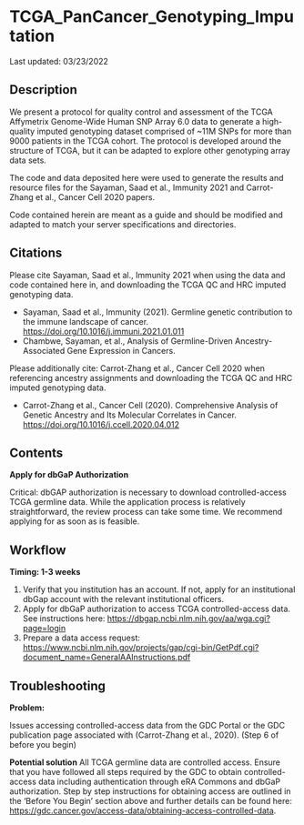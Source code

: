 # TCGA_PanCancer_Genotyping_Imputation

Last updated: 03/23/2022

## Description
We present a protocol for quality control and assessment of the TCGA Affymetrix Genome-Wide Human SNP Array 6.0 data to generate a high-quality imputed genotyping dataset comprised of ~11M SNPs for more than 9000 patients in the TCGA cohort. The protocol is developed around the structure of TCGA, but it can be adapted to explore other genotyping array data sets.

The code and data deposited here were used to generate the results and resource files for the Sayaman, Saad et al., Immunity 2021 and Carrot-Zhang et al., Cancer Cell 2020 papers.

Code contained herein are meant as a guide and should be modified and adapted to match your server specifications and directories.


## Citations
Please cite Sayaman, Saad et al., Immunity 2021 when using the data and code contained here in, and downloading the TCGA QC and HRC imputed genotyping data. 
* Sayaman, Saad et al., Immunity (2021). Germline genetic contribution to the immune landscape of cancer. https://doi.org/10.1016/j.immuni.2021.01.011
* Chambwe, Sayaman, et al., Analysis of Germline-Driven Ancestry-Associated Gene Expression in Cancers.

Please additionally cite: Carrot-Zhang et al., Cancer Cell 2020 when referencing ancestry assignments and downloading the TCGA QC and HRC imputed genotyping data.
* Carrot-Zhang et al., Cancer Cell (2020). Comprehensive Analysis of Genetic Ancestry and Its Molecular Correlates in Cancer. https://doi.org/10.1016/j.ccell.2020.04.012


## Contents
**Apply for dbGaP Authorization**

Critical: dbGAP authorization is necessary to download controlled-access TCGA germline data. While the application process is relatively straightforward, the review process can take some time. We recommend applying for as soon as is feasible.

 
## Workflow
**Timing: 1-3 weeks**

1.	Verify that you institution has an account. If not, apply for an institutional dbGap account with the relevant institutional officers.  
2.	Apply for dbGaP authorization to access TCGA controlled-access data. See instructions here: https://dbgap.ncbi.nlm.nih.gov/aa/wga.cgi?page=login
3.	Prepare a data access request: https://www.ncbi.nlm.nih.gov/projects/gap/cgi-bin/GetPdf.cgi?document_name=GeneralAAInstructions.pdf


## Troubleshooting

**Problem:** 

Issues accessing controlled-access data from the GDC Portal or the GDC publication page associated with (Carrot-Zhang et al., 2020). (Step 6 of before you begin)

**Potential solution** 
All TCGA germline data are controlled access. Ensure that you have followed all steps required by the GDC to obtain controlled-access data including authentication through eRA Commons and dbGaP authorization. Step by step instructions for obtaining access are outlined in the ‘Before You Begin’ section above and further details can be found here: https://gdc.cancer.gov/access-data/obtaining-access-controlled-data.


